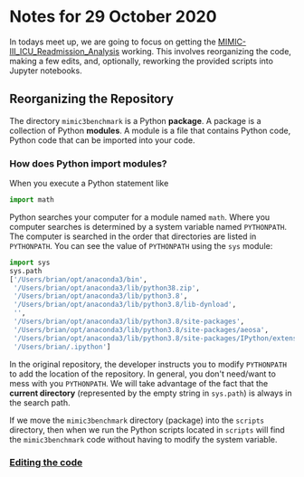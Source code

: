 # Notes for 29 October 2020

In todays meet up, we are going to focus on getting the [MIMIC-III_ICU_Readmission_Analysis](https://github.com/Jeffreylin0925/MIMIC-III_ICU_Readmission_Analysis) working. This involves reorganizing the code, making a few edits, and, optionally, reworking the provided scripts into Jupyter notebooks.

## Reorganizing  the Repository

The directory `mimic3benchmark` is a Python __package__. A package is a collection of Python __modules__. A module is a file that contains Python code, Python code that can be imported into your code.

### How does Python import modules?

When you execute a Python statement like

```Python
import math
```

Python searches your computer for a module named `math`. Where you computer searches is determined by a system variable named `PYTHONPATH`. The computer is searched in the order that directories are listed in `PYTHONPATH`. You can see the value of `PYTHONPATH` using the `sys` module:

```Python
import sys                                                       
sys.path                                                                
['/Users/brian/opt/anaconda3/bin',
 '/Users/brian/opt/anaconda3/lib/python38.zip',
 '/Users/brian/opt/anaconda3/lib/python3.8',
 '/Users/brian/opt/anaconda3/lib/python3.8/lib-dynload',
 '',
 '/Users/brian/opt/anaconda3/lib/python3.8/site-packages',
 '/Users/brian/opt/anaconda3/lib/python3.8/site-packages/aeosa',
 '/Users/brian/opt/anaconda3/lib/python3.8/site-packages/IPython/extensions',
 '/Users/brian/.ipython']
 ```
In the original repository, the developer instructs you to modify `PYTHONPATH` to add the location of the repository. In general, you don't need/want to mess with you `PYTHONPATH`. We will take advantage of the fact that the __current directory__ (represented by the empty string in `sys.path`) is always in the search path.

If we move the `mimic3benchmark` directory (package) into the `scripts` directory, then when we run the Python scripts located in `scripts` will find the `mimic3benchmark` code without having to modify the system variable.


### [Editing the code](./code_edits.md)
